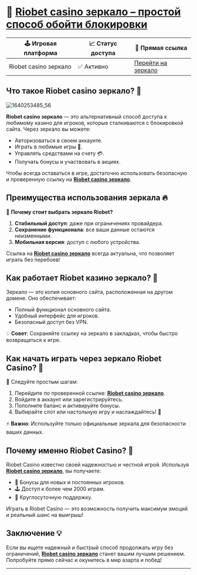 # 💎 [Riobet casino зеркало – простой способ обойти блокировки](https://brandplay.link/dtx89f2L)

| 🕹️ Игровая платформа | 📈 Статус доступа | 🔗 Прямая ссылка |
|----------------------|------------------|-----------------|
| Riobet casino зеркало | ✅ Активно | [Перейти на зеркало](https://brandplay.link/dtx89f2L) |

## Что такое Riobet casino зеркало? 🎲
![1640253485_56](https://github.com/user-attachments/assets/f828fd92-e237-42b7-8cd0-c87cbf3f0762)

**Riobet casino зеркало** — это альтернативный способ доступа к любимому казино для игроков, которые сталкиваются с блокировкой сайта. Через зеркало вы можете:
- Авторизоваться в своем аккаунте.
- Играть в любимые игры 🎰.
- Управлять средствами на счету 💳.
- Получать бонусы и участвовать в акциях.

Чтобы всегда оставаться в игре, достаточно использовать безопасную и проверенную ссылку на **[Riobet casino зеркало](https://brandplay.link/dtx89f2L)**.

## Преимущества использования зеркала 🔥

🎯 **Почему стоит выбрать зеркало Riobet?**
1. **Стабильный доступ**: даже при ограничениях провайдера.
2. **Сохранение функционала**: все ваши данные остаются неизменными.
3. **Мобильная версия**: доступ с любого устройства.

Ссылка на **[Riobet casino зеркало](https://brandplay.link/dtx89f2L)** всегда актуальна, что позволяет играть без перебоев!

## Как работает Riobet казино зеркало? 🧩

Зеркало — это копия основного сайта, расположенная на другом домене. Оно обеспечивает:
- Полный функционал основного сайта.
- Удобный интерфейс для игроков.
- Безопасный доступ без VPN.

💡 **Совет**: Сохраняйте ссылку на зеркало в закладках, чтобы быстро возвращаться к игре.

## Как начать играть через зеркало Riobet Casino? 🚀

📌 Следуйте простым шагам:
1. Перейдите по проверенной ссылке: **[Riobet casino зеркало](https://brandplay.link/dtx89f2L)**.
2. Войдите в аккаунт или зарегистрируйтесь.
3. Пополните баланс и активируйте бонусы.
4. Выбирайте слот или настольную игру и наслаждайтесь! 🎰

⚡ **Важно**: Используйте только официальные зеркала для безопасности ваших данных.

## Почему именно Riobet Casino? 💎

Riobet Casino известно своей надежностью и честной игрой. Используя **[Riobet casino зеркало](https://brandplay.link/dtx89f2L)**, вы получаете:
- 🎁 Бонусы для новых и постоянных игроков.
- 🕹️ Доступ к более чем 2000 играм.
- 💬 Круглосуточную поддержку.

Играть в Riobet Casino — это возможность получить максимум эмоций и реальный шанс на выигрыш!

## Заключение 💡

Если вы ищете надежный и быстрый способ продолжать игру без ограничений, **[Riobet casino зеркало](https://brandplay.link/dtx89f2L)** станет вашим лучшим решением. Попробуйте прямо сейчас и окунитесь в мир азарта и побед!

---


